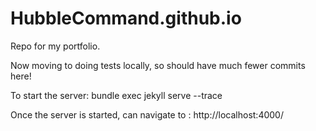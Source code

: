 # HubbleCommand.github.io

Repo for my portfolio.

Now moving to doing tests locally, so should have much fewer commits here!

To start the server: bundle exec jekyll serve --trace

Once the server is started, can navigate to : http://localhost:4000/
